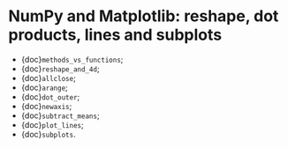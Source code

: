 # NumPy and Matplotlib: reshape, dot products, lines and subplots

- {doc}`methods_vs_functions`;
- {doc}`reshape_and_4d`;
- {doc}`allclose`;
- {doc}`arange`;
- {doc}`dot_outer`;
- {doc}`newaxis`;
- {doc}`subtract_means`;
- {doc}`plot_lines`;
- {doc}`subplots`.
